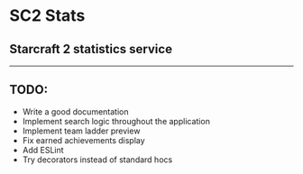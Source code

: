# SC2 Stats

## Starcraft 2 statistics service

---

## TODO:

-   Write a good documentation
-   Implement search logic throughout the application
-   Implement team ladder preview
-   Fix earned achievements display
-   Add ESLint
-   Try decorators instead of standard hocs
